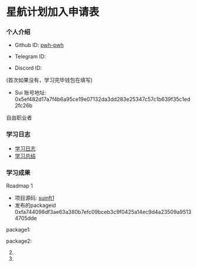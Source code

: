 # 星航计划加入申请表

### 个人介绍

* Github ID: [pwh-pwh](https://github.co/pwh-pwh)

* Telegram ID:

* Discord ID:

(首次如果没有，学习完毕钱包在填写)
* Sui 账号地址: 0x5ef482d17a7f4b6a95ce19e07132da3dd283e25347c57c1b639f35c1ed2fc26b

自由职业者

### 学习日志

- [学习日志](.md)
- [学习总结](.md)

### 学习成果

Roadmap  1  
- 项目源码: [suinft1](https://github.com/pwh-pwh/suinft1)
- 发布的packageid 0xfa744098df3ae63a380b7efc09bceb3c9f0425a14ec9d4a23509a95134705dde

package1:

package2: 




2.


3. 

